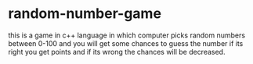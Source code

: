 # random-number-game
this is a game in c++ language in which computer picks random numbers between 0-100 and you will get some chances to guess the number if its right you get points and if its wrong the chances will be decreased.

